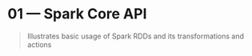 # 01 &mdash; Spark Core API
> Illustrates basic usage of Spark RDDs and its transformations and actions

